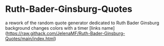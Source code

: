 # Ruth-Bader-Ginsburg-Quotes
a rework of the random quote generator dedicated to Ruth Bader Ginsburg background changes colors with a timer 
[links name] (https://raw.githack.com/JelenaMF/Ruth-Bader-Ginsburg-Quotes/main/index.html)
